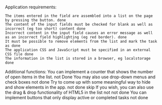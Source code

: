 Application requirements:

    The items entered in the field are assembled into a list on the page by pressing the button. done
    The content of the input fields must be checked for blank as well as incorrect (eg too short) content done
    Incorrect content in the input field causes an error message as well as an incorrect field highlighting (eg red border). done
    It must be possible to remove elements from the list and mark the task as done 
    The application CSS and JavaScript must be specified in an external CSS file done
    The information in the list is stored in a browser, eg localstorage  done


Additional functions:
    You can implement a counter that shows the number of open items in the list. not Done
    You may also use drop-down menus and check boxes  not done
    Try to come up with some meaningful way to hide and show elements in the app.  not done skip
    If you wish, you can also use the drag & drop functionality of HTML5 in the list not not done
    You can implement buttons that only display active or completed tasks  not done



